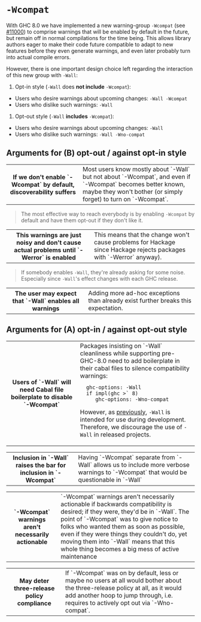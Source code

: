 # `-Wcompat`



With GHC 8.0 we have implemented a new warning-group `-Wcompat` (see
[\#11000](https://gitlab.staging.haskell.org/ghc/ghc/issues/11000)) to comprise warnings that will be enabled by default in the
future, but remain off in normal compilations for the time
being. This allows library authors eager to make their code future
compatible to adapt to new features before they even generate
warnings, and even later probably turn into actual compile errors.



However, there is one important design choice left regarding the interaction of this new group with `-Wall`:


1. Opt-in style  (`-Wall` does **not include** `-Wcompat`):

  - Users who desire warnings about upcoming changes: `-Wall -Wcompat`
  - Users who dislike such warnings: `-Wall`

1. Opt-out style (`-Wall` **includes** `-Wcompat`):

  - Users who desire warnings about upcoming changes: `-Wall`
  - Users who dislike such warnings: `-Wall -Wno-compat`

## Arguments **for (B) opt-out** / against opt-in style


<table><tr><th>If we don't enable `-Wcompat` by default, discoverability suffers</th>
<td>
Most users know mostly about `-Wall` but not about
`-Wcompat`, and even if `-Wcompat` becomes better known, maybe they
won't bother (or simply forget) to turn on `-Wcompat`.
</td></tr></table>


>
>
> The most effective way to reach everybody is by enabling `-Wcompat`
> by default and have them opt-out if they don't like it.
>
>

<table><tr><th>This warnings are just noisy and don't cause actual problems until `-Werror` is enabled</th>
<td>
This means that the change won't cause problems for Hackage since Hackage rejects packages with `-Werror` anyway).
</td></tr></table>


>
>
> If somebody enables `-Wall`, they're already asking for some noise.
> Especially since `-Wall`'s effect changes with each GHC release.
>
>

<table><tr><th>The user may expect that `-Wall` enables all warnings</th>
<td>
Adding more ad-hoc exceptions than already exist further breaks this expectation.
</td></tr></table>


## Arguments **for (A) opt-in** / against opt-out style


<table><tr><th>Users of `-Wall` will need Cabal file boilerplate to disable `-Wcompat`</th>
<td>
Packages insisting on `-Wall` cleanliness while supporting pre-GHC-8.0 need to add boilerplate
in their cabal files to silence compatibility warnings:

```wiki
  ghc-options: -Wall
  if impl(ghc >` 8)
     ghc-options: -Wno-compat
```

However, as [
previously](https://mail.haskell.org/pipermail/ghc-devs/2016-January/010955.html|stated),
`-Wall` is intended for use during development. Therefore, we discourage the use of `-Wall`
in released projects.
</td></tr></table>


<table><tr><th>Inclusion in `-Wall` raises the bar for inclusion in `-Wcompat`</th>
<td>
Having `-Wcompat` separate from `-Wall` allows us to include
more verbose warnings to `-Wcompat` that would be questionable in `-Wall`
</td></tr></table>


<table><tr><th>`-Wcompat` warnings aren't necessarily actionable</th>
<td>
`-Wcompat` warnings aren't necessarily actionable if backwards
compatibility is desired; if they were, they'd be in `-Wall`. The
point of `-Wcompat` was to give notice to folks who wanted them as soon
as possible, even if they were things they couldn't do, yet moving
them into `-Wall` means that this whole thing becomes a big mess of
active maintenance
</td></tr></table>


<table><tr><th>May deter three-release policy compliance</th>
<td>
If `-Wcompat` was on by default, less or maybe no users at all would
bother about the three-release policy at all, as it would add another
hoop to jump through, i.e.  requires to actively opt out via
`-Wno-compat`.
</td></tr></table>



